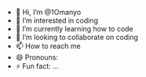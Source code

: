 - 👋 Hi, I’m @1Omanyo
- 👀 I’m interested in coding
- 🌱 I’m currently learning how to code 
- 💞️ I’m looking to collaborate on coding
- 📫 How to reach me 
- 😄 Pronouns: 
- ⚡ Fun fact: ...

<!---
1Omanyo/1Omanyo is a ✨ special ✨ repository because its `README.md` (this file) appears on your GitHub profile.
You can click the Preview link to take a look at your changes.
--->
